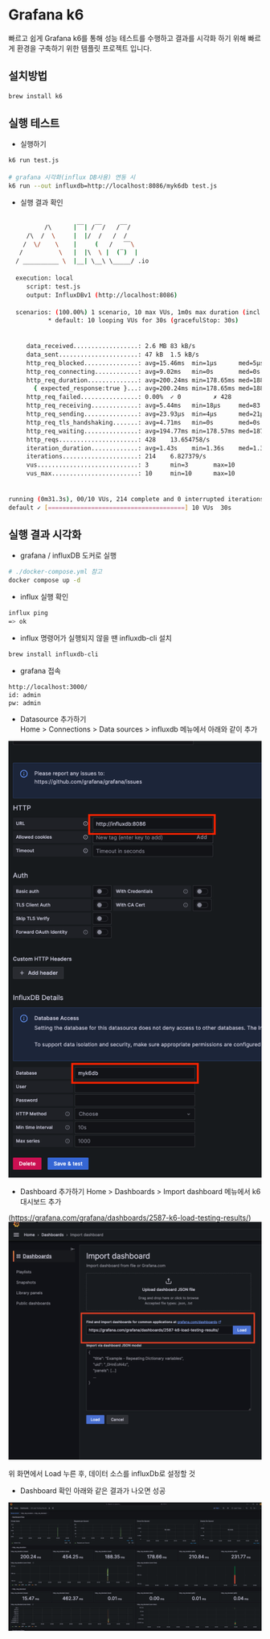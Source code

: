 # Grafana k6
빠르고 쉽게 Grafana k6를 통해 성능 테스트를 수행하고 결과를 시각화 하기 위해 빠르게 환경을 구축하기 위한 템플릿 프로젝트 입니다.

## 설치방법

```bash
brew install k6
```

## 실행 테스트
- 실행하기
```bash
k6 run test.js

# grafana 시각화(influx DB사용) 연동 시
k6 run --out influxdb=http://localhost:8086/myk6db test.js
```

- 실행 결과 확인
```bash

          /\      |‾‾| /‾‾/   /‾‾/   
     /\  /  \     |  |/  /   /  /    
    /  \/    \    |     (   /   ‾‾\  
   /          \   |  |\  \ |  (‾)  | 
  / __________ \  |__| \__\ \_____/ .io

  execution: local
     script: test.js
     output: InfluxDBv1 (http://localhost:8086)

  scenarios: (100.00%) 1 scenario, 10 max VUs, 1m0s max duration (incl. graceful stop):
           * default: 10 looping VUs for 30s (gracefulStop: 30s)


     data_received..................: 2.6 MB 83 kB/s
     data_sent......................: 47 kB  1.5 kB/s
     http_req_blocked...............: avg=15.46ms  min=1µs      med=5µs      max=462.37ms p(90)=8µs      p(95)=34.09µs 
     http_req_connecting............: avg=9.02ms   min=0s       med=0s       max=228.03ms p(90)=0s       p(95)=0s      
     http_req_duration..............: avg=200.24ms min=178.65ms med=188.35ms max=454.25ms p(90)=210.84ms p(95)=231.75ms
       { expected_response:true }...: avg=200.24ms min=178.65ms med=188.35ms max=454.25ms p(90)=210.84ms p(95)=231.75ms
     http_req_failed................: 0.00%  ✓ 0         ✗ 428 
     http_req_receiving.............: avg=5.44ms   min=18µs     med=83.5µs   max=223.69ms p(90)=146.6µs  p(95)=252.14µs
     http_req_sending...............: avg=23.93µs  min=4µs      med=21µs     max=678µs    p(90)=29µs     p(95)=35µs    
     http_req_tls_handshaking.......: avg=4.71ms   min=0s       med=0s       max=234.23ms p(90)=0s       p(95)=0s      
     http_req_waiting...............: avg=194.77ms min=178.57ms med=187.87ms max=332.7ms  p(90)=209.84ms p(95)=215.33ms
     http_reqs......................: 428    13.654758/s
     iteration_duration.............: avg=1.43s    min=1.36s    med=1.39s    max=2.17s    p(90)=1.54s    p(95)=1.61s   
     iterations.....................: 214    6.827379/s
     vus............................: 3      min=3       max=10
     vus_max........................: 10     min=10      max=10


running (0m31.3s), 00/10 VUs, 214 complete and 0 interrupted iterations
default ✓ [======================================] 10 VUs  30s
```

## 실행 결과 시각화

- grafana / influxDB 도커로 실행
```bash
# ./docker-compose.yml 참고
docker compose up -d
```

- influx 실행 확인
```bash
influx ping
=> ok
```

- influx 명령어가 실행되지 않을 땐 influxdb-cli 설치
```bash
brew install influxdb-cli
```

- grafana 접속
```
http://localhost:3000/
id: admin
pw: admin
```

- Datasource 추가하기  
Home > Connections > Data sources > influxdb 메뉴에서 아래와 같이 추가

![datasource](./image/img_datasource.png)

- Dashboard 추가하기
Home > Dashboards > Import dashboard 메뉴에서 k6 대시보드 추가

(https://grafana.com/grafana/dashboards/2587-k6-load-testing-results/)
![dashboard-adding](./image/img_dashboard.png)

위 화면에서 Load 누른 후, 데이터 소스를 influxDb로 설정할 것

- Dashboard 확인
아래와 같은 결과가 나오면 성공

![dashboard-result](./image/img_dashboard_result.png)
